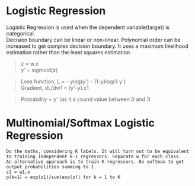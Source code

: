 # Logistic Regression
Logistic Regression is used when the dependent variable(target) is categorical.  
Decision boundary can be linear or non-linear. Polynomial order can be increased to get complex decision boundary.
It uses a maximum likelihood estimation rather than the least squares estimation  

> z = w.x  
> y' = sigmoid(z) 

> Loss function, L = - ylog(y') - (1-y)log(1-y')  
> Gradient, dL/dw1 = (y'-y).x1

> Probability = y' (as it a cound value between 0 and 1)

# Multinomial/Softmax Logistic Regression
```
Do the maths, considering K labels. It will turn out to be equivalent to training independent k-1 regressors. Separate w for each class.
An alternative approach is to train K regressors. Do softmax to get output probabilities summing to 1.
z1 = w1.x
p(k=1) = exp(z1)/sum(exp(z)) for k = 1 to K
